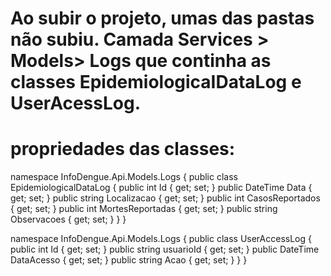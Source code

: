 # Ao subir o projeto, umas das pastas não subiu. Camada Services > Models> Logs que continha as classes EpidemiologicaIDataLog e UserAcessLog. 
# propriedades das classes: 
namespace InfoDengue.Api.Models.Logs
{
    public class EpidemiologicalDataLog
    {
        public int Id { get; set; } 
        public DateTime Data { get; set; } 
        public string Localizacao { get; set; } 
        public int CasosReportados { get; set; } 
        public int MortesReportadas { get; set; } 
        public string Observacoes { get; set; } 
    }
}

namespace InfoDengue.Api.Models.Logs
{
    public class UserAccessLog
    {
        public int Id { get; set; } 
        public string usuarioId { get; set; } 
        public DateTime DataAcesso { get; set; } 
        public string Acao { get; set; } 
    }
}
